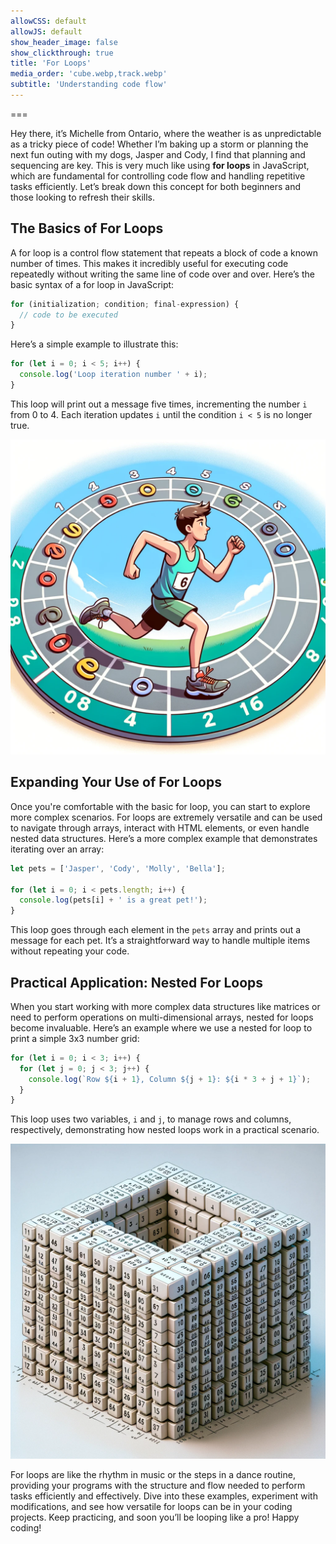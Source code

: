 ```yaml
---
allowCSS: default
allowJS: default
show_header_image: false
show_clickthrough: true
title: 'For Loops'
media_order: 'cube.webp,track.webp'
subtitle: 'Understanding code flow'
---
```


===

Hey there, it’s Michelle from Ontario, where the weather is as unpredictable as a tricky piece of code! Whether I’m baking up a storm or planning the next fun outing with my dogs, Jasper and Cody, I find that planning and sequencing are key. This is very much like using **for loops** in JavaScript, which are fundamental for controlling code flow and handling repetitive tasks efficiently. Let’s break down this concept for both beginners and those looking to refresh their skills.

## The Basics of For Loops

A for loop is a control flow statement that repeats a block of code a known number of times. This makes it incredibly useful for executing code repeatedly without writing the same line of code over and over. Here’s the basic syntax of a for loop in JavaScript:

```javascript
for (initialization; condition; final-expression) {
  // code to be executed
}
```

Here’s a simple example to illustrate this:

```javascript
for (let i = 0; i < 5; i++) {
  console.log('Loop iteration number ' + i);
}
```

This loop will print out a message five times, incrementing the number `i` from 0 to 4. Each iteration updates `i` until the condition `i < 5` is no longer true.

![An image showing a cartoon person running on a looping track, counting each lap, symbolizing the iterations of a for loop.](track.webp)

## Expanding Your Use of For Loops

Once you're comfortable with the basic for loop, you can start to explore more complex scenarios. For loops are extremely versatile and can be used to navigate through arrays, interact with HTML elements, or even handle nested data structures. Here’s a more complex example that demonstrates iterating over an array:

```javascript
let pets = ['Jasper', 'Cody', 'Molly', 'Bella'];

for (let i = 0; i < pets.length; i++) {
  console.log(pets[i] + ' is a great pet!');
}
```

This loop goes through each element in the `pets` array and prints out a message for each pet. It’s a straightforward way to handle multiple items without repeating your code.

## Practical Application: Nested For Loops

When you start working with more complex data structures like matrices or need to perform operations on multi-dimensional arrays, nested for loops become invaluable. Here’s an example where we use a nested for loop to print a simple 3x3 number grid:

```javascript
for (let i = 0; i < 3; i++) {
  for (let j = 0; j < 3; j++) {
    console.log(`Row ${i + 1}, Column ${j + 1}: ${i * 3 + j + 1}`);
  }
}
```

This loop uses two variables, `i` and `j`, to manage rows and columns, respectively, demonstrating how nested loops work in a practical scenario.

![An image depicting a grid with numbers filling each cell, demonstrating the output of a nested for loop.](cube.webp)

For loops are like the rhythm in music or the steps in a dance routine, providing your programs with the structure and flow needed to perform tasks efficiently and effectively. Dive into these examples, experiment with modifications, and see how versatile for loops can be in your coding projects. Keep practicing, and soon you’ll be looping like a pro! Happy coding!